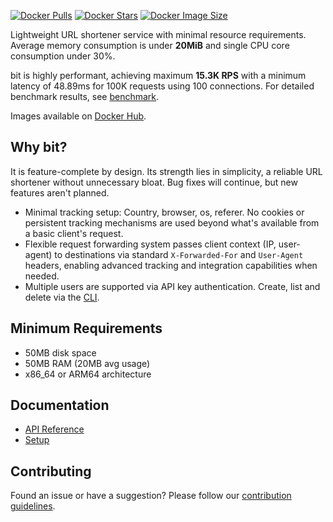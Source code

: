 [![Docker Pulls](https://img.shields.io/docker/pulls/sjdonado/bit.svg)](https://hub.docker.com/r/sjdonado/bit)
[![Docker Stars](https://img.shields.io/docker/stars/sjdonado/bit.svg)](https://hub.docker.com/r/sjdonado/bit)
[![Docker Image Size](https://img.shields.io/docker/image-size/sjdonado/bit/latest)](https://hub.docker.com/r/sjdonado/bit)

Lightweight URL shortener service with minimal resource requirements. Average memory consumption is under **20MiB** and single CPU core consumption under 30%.

bit is highly performant, achieving maximum **15.3K RPS** with a minimum latency of 48.89ms for 100K requests using 100 connections. For detailed benchmark results, see [benchmark](docs/SETUP.md#benchmark).

Images available on [Docker Hub](https://hub.docker.com/r/sjdonado/bit/tags).

## Why bit?
It is feature-complete by design. Its strength lies in simplicity, a reliable URL shortener without unnecessary bloat. Bug fixes will continue, but new features aren't planned.

- Minimal tracking setup: Country, browser, os, referer. No cookies or persistent tracking mechanisms are used beyond what's available from a basic client's request.
- Flexible request forwarding system passes client context (IP, user-agent) to destinations via standard `X-Forwarded-For` and `User-Agent` headers, enabling advanced tracking and integration capabilities when needed.
- Multiple users are supported via API key authentication. Create, list and delete via the [CLI](docs/SETUP.md#cli).

## Minimum Requirements
- 50MB disk space
- 50MB RAM (20MB avg usage)
- x86_64 or ARM64 architecture

## Documentation
- [API Reference](docs/API.md)
- [Setup](docs/SETUP.md)

## Contributing
Found an issue or have a suggestion? Please follow our [contribution guidelines](CONTRIBUTING.md).
